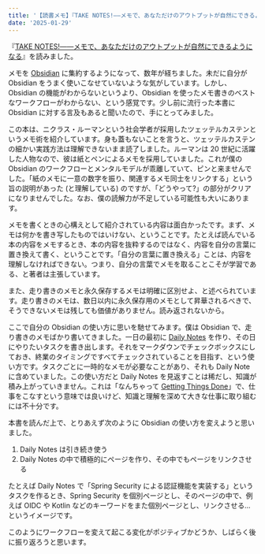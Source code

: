 ```yaml
---
title: '【読書メモ】『TAKE NOTES!――メモで、あなただけのアウトプットが自然にできるようになる』'
date: '2025-01-29'
---
```


『[TAKE NOTES!――メモで、あなただけのアウトプットが自然にできるようになる](https://www.amazon.co.jp/dp/4296000411)』を読みました。

メモを [Obsidian](http://obsidian.md) に集約するようになって、数年が経ちました。未だに自分が Obsidian をうまく使いこなせていないような気がしています。しかし、Obsidian の機能がわからないというより、Obsidian を使ったメモ書きのベストなワークフローがわからない、という感覚です。少し前に流行った本書に Obsidian に対する言及もあると聞いたので、手にとってみました。

この本は、ニクラス・ルーマンという社会学者が採用したツェッテルカステンというメモ術を紹介しています。身も蓋もないことを言うと、ツェッテルカステンの細かい実践方法は理解できないまま読了しました。ルーマンは 20 世紀に活躍した人物なので、彼は紙とペンによるメモを採用していました。これが僕の Obsidian のワークフローとメンタルモデルが乖離していて、ピンと来ませんでした。「紙のメモに一意の数字を振り、関連するメモ同士をリンクする」という旨の説明があった (と理解している) のですが、「どうやって?」の部分がクリアになりませんでした。なお、僕の読解力が不足している可能性も大いにあります。

メモを書くときの心構えとして紹介されている内容は面白かったです。まず、メモは何かを書き写したものではいけない、ということです。たとえば読んでいる本の内容をメモするとき、本の内容を抜粋するのではなく、内容を自分の言葉に置き換えて書く、ということです。「自分の言葉に置き換える」ことは、内容を理解しなければできない。つまり、自分の言葉でメモを取ることこそが学習である、と著者は主張しています。

また、走り書きのメモと永久保存するメモは明確に区別せよ、と述べられています。走り書きのメモは、数日以内に永久保存用のメモとして昇華されるべきで、そうできないメモは残しても価値がありません。読み返されないから。

ここで自分の Obsidian の使い方に思いを馳せてみます。僕は Obsidian で、走り書きのメモばかり書いてきました。一日の最初に [Daily Notes]([text](https://help.obsidian.md/Plugins/Daily+notes)) を作り、その日にやりたいタスクを書き出します。それをマークダウンでチェックボックスにしておき、終業のタイミングですべてチェックされていることを目指す、という使い方です。タスクごとに一時的なメモが必要なことがあり、それも Daily Note に含めていました。この使い方だと Daily Notes を見返すことは稀だし、知識が積み上がっていきません。これは「なんちゃって [Getting Things Done](https://ja.wikipedia.org/wiki/Getting_Things_Done)」で、仕事をこなすという意味では良いけど、知識と理解を深めて大きな仕事に取り組むには不十分です。

本書を読んだ上で、とりあえず次のように Obsidian の使い方を変えようと思いました。

1. Daily Notes は引き続き使う
2. Daily Notes の中で積極的にページを作り、その中でもページをリンクさせる

たとえば Daily Notes で「Spring Security による認証機能を実装する」というタスクを作るとき、Spring Security を個別ページとし、そのページの中で、例えば OIDC や Kotlin などのキーワードをまた個別ページとし、リンクさせる...というイメージです。

このようにワークフローを変えて起こる変化がポジティブかどうか、しばらく後に振り返ろうと思います。
